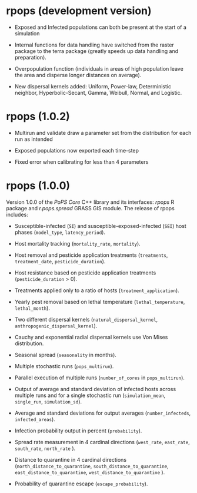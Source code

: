 # rpops (development version)

* Exposed and Infected populations can both be present at the start of a simulation

* Internal functions for data handling have switched from the raster package to the terra package (greatly speeds up data handling and preparation).

* Overpopulation function (individuals in areas of high population leave the area and disperse longer distances on average).

* New dispersal kernels added: Uniform, Power-law, Deterministic neighbor, Hyperbolic-Secant, Gamma, Weibull, Normal, and Logistic.

# rpops (1.0.2)

* Multirun and validate draw a parameter set from the distribution for each run as intended

* Exposed populations now exported each time-step

* Fixed error when calibrating for less than 4 parameters

# rpops (1.0.0)

Version 1.0.0 of the _PoPS Core_ C++ library and its interfaces: _rpops_ R package and _r.pops.spread_ GRASS GIS module. The release of rpops includes:

* Susceptible-infected (`SI`) and susceptible-exposed-infected (`SEI`) host phases (`model_type`, `latency_period`).

* Host mortality tracking (`mortality_rate`, `mortality`).

* Host removal and pesticide application treatments (`treatments`, `treatment_date`, `pesticide_duration`).

* Host resistance based on pesticide application treatments (`pesticide_duration` > 0).

* Treatments applied only to a ratio of hosts (`treatment_application`).

* Yearly pest removal based on lethal temperature (`lethal_temperature`, `lethal_month`).

* Two different dispersal kernels (`natural_dispersal_kernel`, `anthropogenic_dispersal_kernel`).

* Cauchy and exponential radial dispersal kernels use Von Mises distribution.

* Seasonal spread (`seasonality` in months).

* Multiple stochastic runs (`pops_multirun`).

* Parallel execution of multiple runs (`number_of_cores` in `pops_multirun`).

* Output of average and standard deviation of infected hosts across multiple runs and for a single stochastic run (`simulation_mean`,  `single_run`,  `simulation_sd`).

* Average and standard deviations for output averages (`number_infecteds`, `infected_areas`).

* Infection probability output in percent (`probability`).

* Spread rate measurement in 4 cardinal directions (`west_rate`, `east_rate`, `south_rate`, `north_rate` ).

* Distance to quarantine in 4 cardinal directions (`north_distance_to_quarantine`, `south_distance_to_quarantine`, `east_distance_to_quarantine`, `west_distance_to_quarantine` ).

* Probability of quarantine escape (`escape_probability`).